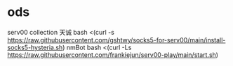 # ods
serv00 collection
天诚 bash <(curl -s https://raw.githubusercontent.com/gshtwy/socks5-for-serv00/main/install-socks5-hysteria.sh)
nmBot bash <(curl -Ls https://raw.githubusercontent.com/frankiejun/serv00-play/main/start.sh)
